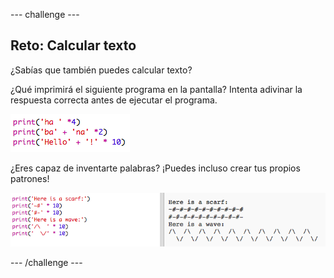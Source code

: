 --- challenge ---
## Reto: Calcular texto 
¿Sabías que también puedes calcular texto?

¿Qué imprimirá el siguiente programa en la pantalla? Intenta adivinar la respuesta correcta antes de ejecutar el programa.

![screenshot](images/me-text-calc.png)

¿Eres capaz de inventarte palabras? ¡Puedes incluso crear tus propios patrones!

![screenshot](images/me-patterns.png)

--- /challenge ---
